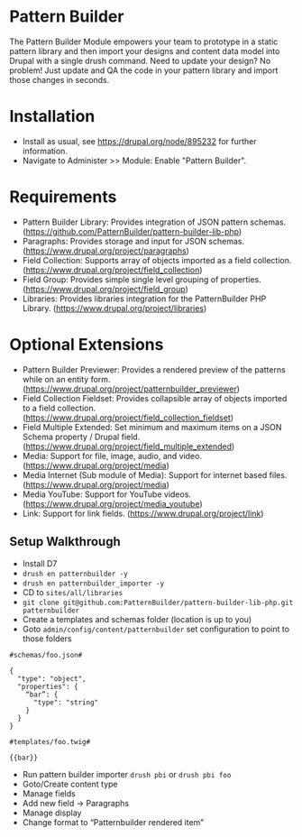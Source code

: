 # Pattern Builder

The Pattern Builder Module empowers your team to prototype in a static pattern
library and then import your designs and content data model into Drupal with a
single drush command. Need to update your design? No problem! Just update and
QA the code in your pattern library and import those changes in seconds.

# Installation

* Install as usual, see https://drupal.org/node/895232 for further information.
* Navigate to Administer >> Module: Enable "Pattern Builder".

# Requirements

* Pattern Builder Library: Provides integration of JSON pattern schemas.
  (https://github.com/PatternBuilder/pattern-builder-lib-php)
* Paragraphs: Provides storage and input for JSON schemas.
  (https://www.drupal.org/project/paragraphs)
* Field Collection: Supports array of objects imported as a field collection.
  (https://www.drupal.org/project/field_collection)
* Field Group: Provides simple single level grouping of properties.
  (https://www.drupal.org/project/field_group)
* Libraries: Provides libraries integration for the PatternBuilder PHP Library.
  (https://www.drupal.org/project/libraries)

# Optional Extensions

* Pattern Builder Previewer: Provides a rendered preview of the patterns while
  on an entity form. (https://www.drupal.org/project/patternbuilder_previewer)
* Field Collection Fieldset: Provides collapsible array of objects imported to
  a field collection. (https://www.drupal.org/project/field_collection_fieldset)
* Field Multiple Extended: Set minimum and maximum items on a JSON Schema
  property / Drupal field.
  (https://www.drupal.org/project/field_multiple_extended)
* Media: Support for file, image, audio, and video.
  (https://www.drupal.org/project/media)
* Media Internet (Sub module of Media): Support for internet based files.
  (https://www.drupal.org/project/media)
* Media YouTube: Support for YouTube videos.
  (https://www.drupal.org/project/media_youtube)
* Link: Support for link fields. (https://www.drupal.org/project/link)


## Setup Walkthrough

- Install D7
- `drush en patternbuilder -y`
- `drush en patternbuilder_importer -y`
- CD to `sites/all/libraries`
- `git clone git@github.com:PatternBuilder/pattern-builder-lib-php.git patternbuilder`
- Create a templates and schemas folder (location is up to you)
- Goto `admin/config/content/patternbuilder` set configuration to point to those folders

```
#schemas/foo.json#

{
  "type": "object",
  "properties": {
    “bar”: {
      "type": "string"
    }
  }
}
```
```
#templates/foo.twig#

{{bar}}
```

- Run pattern builder importer `drush pbi` or `drush pbi foo`
- Goto/Create content type
- Manage fields
- Add new field -> Paragraphs
- Manage display
- Change format to “Patternbuilder rendered item”
